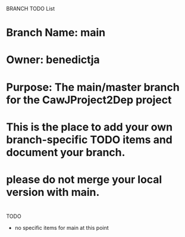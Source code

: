 BRANCH TODO List
# Branch Name: main
#       Owner: benedictja
#     Purpose: The main/master branch for the CawJProject2Dep project
#
# This is the place to add your own branch-specific TODO items and document your branch.
# please do not merge your local version with main.
#

TODO
- no specific items for main at this point